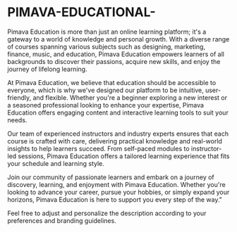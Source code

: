 # PIMAVA-EDUCATIONAL-
Pimava Education is more than just an online learning platform; it's a gateway to a world of knowledge and personal growth. With a diverse range of courses spanning various subjects such as designing, marketing, finance, music, and education, Pimava Education empowers learners of all backgrounds to discover their passions, acquire new skills, and enjoy the journey of lifelong learning.

At Pimava Education, we believe that education should be accessible to everyone, which is why we've designed our platform to be intuitive, user-friendly, and flexible. Whether you're a beginner exploring a new interest or a seasoned professional looking to enhance your expertise, Pimava Education offers engaging content and interactive learning tools to suit your needs.

Our team of experienced instructors and industry experts ensures that each course is crafted with care, delivering practical knowledge and real-world insights to help learners succeed. From self-paced modules to instructor-led sessions, Pimava Education offers a tailored learning experience that fits your schedule and learning style.

Join our community of passionate learners and embark on a journey of discovery, learning, and enjoyment with Pimava Education. Whether you're looking to advance your career, pursue your hobbies, or simply expand your horizons, Pimava Education is here to support you every step of the way."

Feel free to adjust and personalize the description according to your preferences and branding guidelines.
